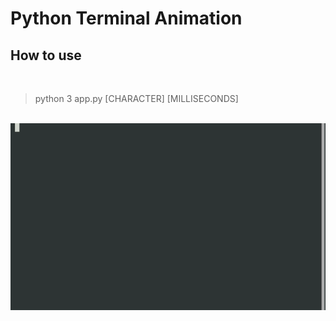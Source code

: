 # Python Terminal Animation

## How to use
<br>

> python 3 app.py [CHARACTER] [MILLISECONDS]

<br>
<img src="example.gif">